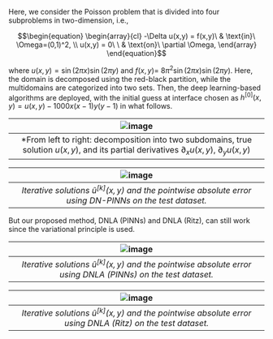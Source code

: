 Here, we consider the Poisson problem that is divided into four subproblems in two-dimension, i.e.,
```math
\begin{equation}
\begin{array}{cl}
-\Delta u(x,y)  = f(x,y)\ & \text{in}\ \Omega=(0,1)^2, \\
u(x,y) = 0\ \ & \text{on}\ \partial \Omega,
\end{array}
\end{equation}
```
where $`u(x,y) = \sin(2\pi x)\sin(2\pi y)`$ and $f(x,y)=$ $8 \pi^2 \sin(2\pi x)\sin(2\pi y)$. Here, the domain is decomposed using the red-black partition, while the multidomains are categorized into two sets. Then, the deep learning-based algorithms are deployed, with the initial guess at interface chosen as $h^{[0]}(x,y)=u(x,y)-1000x(x-1)y(y-1)$ in what follows.

|![image](https://github.com/AI4SC-TJU/DDLM/assets/93070782/20aee609-98d8-4505-ac33-1b27b5da7150)|
|:--------------------------------------------------------------:|
| *From left to right: decomposition into two subdomains, true solution $`u(x,y)`$, and its partial derivatives $`\partial_x u(x,y)`$, $`\partial_y u(x,y)`$ |



|![image](https://github.com/AI4SC-TJU/DDLM/assets/93070782/8bcfecdb-44b2-4d86-b038-59c533eddc07)|
|:--------------------------------------------------------------:|
| *Iterative solutions $`\hat{u}^{[k]}(x,y)`$ and the pointwise absolute error using DN-PINNs on the test dataset.* |


But our proposed method, DNLA (PINNs) and DNLA (Ritz), can still work since the variational principle is used.


|![image](https://github.com/AI4SC-TJU/DDLM/assets/93070782/f7f1f48e-9872-4c0d-9f58-7ff5abe31efc)|
|:--------------------------------------------------------------:|
| *Iterative solutions $`\hat{u}^{[k]}(x,y)`$ and the pointwise absolute error using DNLA (PINNs) on the test dataset.* |

|![image](https://github.com/AI4SC-TJU/DDLM/assets/93070782/149239dd-d892-486a-9e7a-8f11c3318e74)|
|:--------------------------------------------------------------:|
| *Iterative solutions $`\hat{u}^{[k]}(x,y)`$ and the pointwise absolute error using DNLA (Ritz) on the test dataset.* |
